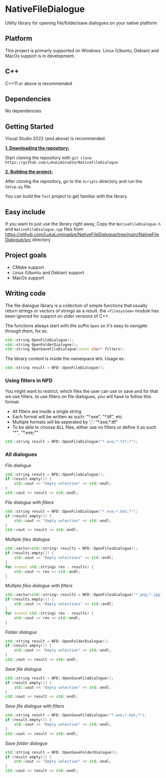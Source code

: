 # NativeFileDialogue
Utility library for opening file/folder/save dialogues on your native platform

## Platform
This project is primarly supported on Windows.
Linux (Ubuntu, Debian) and MacOs support is in development.

## C++
C++11 or above is recommended

## Dependencies
No dependencies

## Getting Started
Visual Studio 2022 (and above) is recommended.

<ins>**1. Downloading the repository:**</ins>

Start cloning the repository with ```git clone https://github.com/LukaLominadze/NativeFileDialogue```

<ins>**2. Building the project:**</ins>

After cloning the repository, go to the ```Scripts``` directory and run the ```Setup.py``` file.

You can build the ```Test``` project to get familiar with the library.

## Easy include
If you want to just use the library right away, Copy the ```NativeFileDialogue.h``` and ```NativeFileDialogue.cpp``` files from https://github.com/LukaLominadze/NativeFileDialogue/tree/main/NativeFileDialogue/src directory

## Project goals
- CMake support
- Linux (Ubuntu and Debian) support
- MacOs support

## Writing code

The file dialogue library is a collection of simple functions that usually return strings or vectors of strings as a result. the ```<filesystem>``` module has been ignored for support on older versions of C++.

The functions always start with the suffix ```Open``` so it's easy to navigate through them, for ex.
```cpp
std::string OpenFileDialogue();
std::string OpenFolderDialogue();
std::string OpenSaveFileDialogue(const char* filters);
```

The library content is inside the namespace ```NFD```.
Usage ex.
```cpp
std::string result = NFD::OpenFileDialogue();
```

### Using filters in NFD
You might want to restrict, which files the user can use or save and for that we use filters.
to use filters on file dialogues, you will have to follow this format.
- All filters are inside a single string
- Each format will be written as such: "\*.exe", "\*.ttf", etc.
- Multiple formats will be seperated by ';': "\*.exe;\*.ttf"
- To be able to choose ALL files, either use no filters or define it as such "\*", "\*.exe;*"
```cpp
std::string result = NFD::OpenFileDialogue("*.exe;*.ttf;*");
```

### All dialogues

*File dialogue*
```cpp
std::string result = NFD::OpenFileDialogue();
if (result.empty()) {
	std::cout << "Empty selection" << std::endl;
}
std::cout << result << std::endl;
```

*File dialogue with filters*
```cpp
std::string result = NFD::OpenFileDialogue("*.exe;*.bat;*");
if (result.empty()) {
	std::cout << "Empty selection" << std::endl;
}
std::cout << result << std::endl;
```

*Multiple files dialogue*
```cpp
std::vector<std::string> results = NFD::OpenFilesDialogue();
if (results.empty()) {
	std::cout << "Empty selections" << std::endl;
}
for (const std::string& res : results) {
	std::cout << res << std::endl;
}
```

*Multiple files dialogue with filters*
```cpp
std::vector<std::string> results = NFD::OpenFilesDialogue("*.png;*.jpg");
if (results.empty()) {
	std::cout << "Empty selections" << std::endl;
}
for (const std::string& res : results) {
	std::cout << res << std::endl;
}
```

*Folder dialogue*
```cpp
std::string result = NFD::OpenFolderDialogue();
if (result.empty()) {
	std::cout << "Empty selection" << std::endl;
}
std::cout << result << std::endl;
```

*Save file dialogue*
```cpp
std::string result = NFD::OpenSaveFileDialogue();
if (result.empty()) {
	std::cout << "Empty selection" << std::endl;
}
std::cout << result << std::endl;
```

*Save file dialogue with filters*
```cpp
std::string result = NFD::OpenSaveFileDialogue("*.exe;*.bat;*");
if (result.empty()) {
	std::cout << "Empty selection" << std::endl;
}
std::cout << result << std::endl;
```

*Save folder dialogue*
```cpp
std::string result = NFD::OpenSaveFolderDialogue();
if (result.empty()) {
	std::cout << "Empty selection" << std::endl;
}
std::cout << result << std::endl;
```
